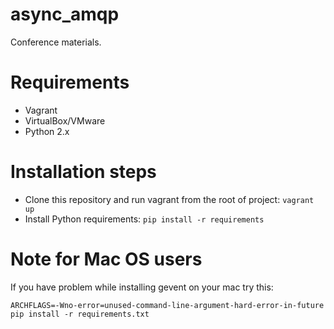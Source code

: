 async_amqp
==============
Conference materials.

Requirements
============
* Vagrant
* VirtualBox/VMware
* Python 2.x

Installation steps
==================
* Clone this repository and run vagrant from the root of project: `vagrant up`
* Install Python requirements: `pip install -r requirements`

Note for Mac OS users
=====================
If you have problem while installing gevent on your mac try this:

    ARCHFLAGS=-Wno-error=unused-command-line-argument-hard-error-in-future pip install -r requirements.txt